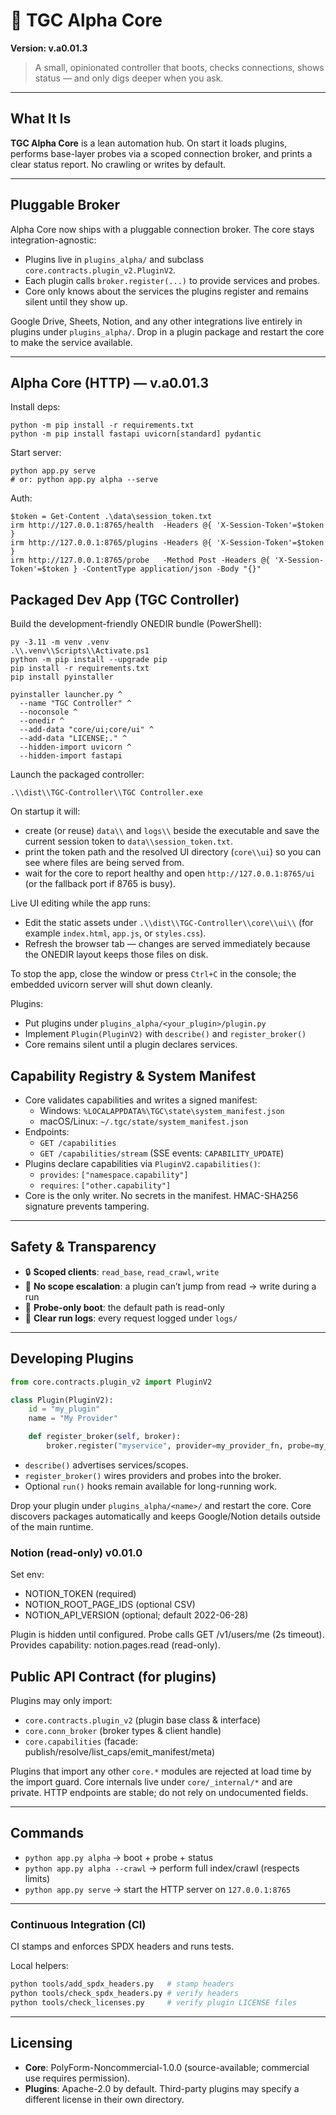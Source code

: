 # 🤖 TGC Alpha Core

**Version: v.a0.01.3**

> A small, opinionated controller that boots, checks connections, shows status — and only digs deeper when you ask.

---

## What It Is

**TGC Alpha Core** is a lean automation hub. On start it loads plugins, performs base-layer probes via a scoped connection broker, and prints a clear status report. No crawling or writes by default.

---

## Pluggable Broker

Alpha Core now ships with a pluggable connection broker. The core stays integration-agnostic:

* Plugins live in `plugins_alpha/` and subclass `core.contracts.plugin_v2.PluginV2`.
* Each plugin calls `broker.register(...)` to provide services and probes.
* Core only knows about the services the plugins register and remains silent until they show up.

Google Drive, Sheets, Notion, and any other integrations live entirely in plugins under `plugins_alpha/`. Drop in a plugin package and restart the core to make the service available.

---

## Alpha Core (HTTP) — v.a0.01.3

Install deps:

```
python -m pip install -r requirements.txt
python -m pip install fastapi uvicorn[standard] pydantic
```

Start server:

```
python app.py serve
# or: python app.py alpha --serve
```

Auth:

```
$token = Get-Content .\data\session_token.txt
irm http://127.0.0.1:8765/health  -Headers @{ 'X-Session-Token'=$token }
irm http://127.0.0.1:8765/plugins -Headers @{ 'X-Session-Token'=$token }
irm http://127.0.0.1:8765/probe   -Method Post -Headers @{ 'X-Session-Token'=$token } -ContentType application/json -Body "{}"
```

## Packaged Dev App (TGC Controller)

Build the development-friendly ONEDIR bundle (PowerShell):

```
py -3.11 -m venv .venv
.\\.venv\\Scripts\\Activate.ps1
python -m pip install --upgrade pip
pip install -r requirements.txt
pip install pyinstaller

pyinstaller launcher.py ^
  --name "TGC Controller" ^
  --noconsole ^
  --onedir ^
  --add-data "core/ui;core/ui" ^
  --add-data "LICENSE;." ^
  --hidden-import uvicorn ^
  --hidden-import fastapi
```

Launch the packaged controller:

```
.\\dist\\TGC-Controller\\TGC Controller.exe
```

On startup it will:

* create (or reuse) `data\\` and `logs\\` beside the executable and save the current session token to `data\\session_token.txt`.
* print the token path and the resolved UI directory (`core\\ui`) so you can see where files are being served from.
* wait for the core to report healthy and open `http://127.0.0.1:8765/ui` (or the fallback port if 8765 is busy).

Live UI editing while the app runs:

* Edit the static assets under `.\\dist\\TGC-Controller\\core\\ui\\` (for example `index.html`, `app.js`, or `styles.css`).
* Refresh the browser tab — changes are served immediately because the ONEDIR layout keeps those files on disk.

To stop the app, close the window or press `Ctrl+C` in the console; the embedded uvicorn server will shut down cleanly.

Plugins:

* Put plugins under `plugins_alpha/<your_plugin>/plugin.py`
* Implement `Plugin(PluginV2)` with `describe()` and `register_broker()`
* Core remains silent until a plugin declares services.

## Capability Registry & System Manifest

- Core validates capabilities and writes a signed manifest:
  - Windows: `%LOCALAPPDATA%\TGC\state\system_manifest.json`
  - macOS/Linux: `~/.tgc/state/system_manifest.json`
- Endpoints:
  - `GET /capabilities`
  - `GET /capabilities/stream`  (SSE events: `CAPABILITY_UPDATE`)
- Plugins declare capabilities via `PluginV2.capabilities()`:
  - `provides`: `["namespace.capability"]`
  - `requires`: `["other.capability"]`
- Core is the only writer. No secrets in the manifest. HMAC-SHA256 signature prevents tampering.

---

## Safety & Transparency

* 🔒 **Scoped clients**: `read_base`, `read_crawl`, `write`
* 🚫 **No scope escalation**: a plugin can’t jump from read → write during a run
* 🧪 **Probe-only boot**: the default path is read-only
* 🧾 **Clear run logs**: every request logged under `logs/`

---

## Developing Plugins

```python
from core.contracts.plugin_v2 import PluginV2

class Plugin(PluginV2):
    id = "my_plugin"
    name = "My Provider"

    def register_broker(self, broker):
        broker.register("myservice", provider=my_provider_fn, probe=my_probe_fn)
```

* `describe()` advertises services/scopes.
* `register_broker()` wires providers and probes into the broker.
* Optional `run()` hooks remain available for long-running work.

Drop your plugin under `plugins_alpha/<name>/` and restart the core. Core discovers packages automatically and keeps Google/Notion details outside of the main runtime.

### Notion (read-only) v0.01.0
Set env:
- NOTION_TOKEN (required)
- NOTION_ROOT_PAGE_IDS (optional CSV)
- NOTION_API_VERSION (optional; default 2022-06-28)

Plugin is hidden until configured. Probe calls GET /v1/users/me (2s timeout).
Provides capability: notion.pages.read (read-only).

## Public API Contract (for plugins)

Plugins may only import:
- `core.contracts.plugin_v2`          (plugin base class & interface)
- `core.conn_broker`                  (broker types & client handle)
- `core.capabilities`                 (facade: publish/resolve/list_caps/emit_manifest/meta)

Plugins that import any other `core.*` modules are rejected at load time by the import guard.
Core internals live under `core/_internal/*` and are private.
HTTP endpoints are stable; do not rely on undocumented fields.

---

## Commands

* `python app.py alpha` → boot + probe + status
* `python app.py alpha --crawl` → perform full index/crawl (respects limits)
* `python app.py serve` → start the HTTP server on `127.0.0.1:8765`

---

### Continuous Integration (CI)
CI stamps and enforces SPDX headers and runs tests.

Local helpers:
```bash
python tools/add_spdx_headers.py   # stamp headers
python tools/check_spdx_headers.py # verify headers
python tools/check_licenses.py     # verify plugin LICENSE files
```

---

## Licensing
- **Core**: PolyForm-Noncommercial-1.0.0 (source-available; commercial use requires permission).
- **Plugins**: Apache-2.0 by default. Third-party plugins may specify a different license in their own directory.
